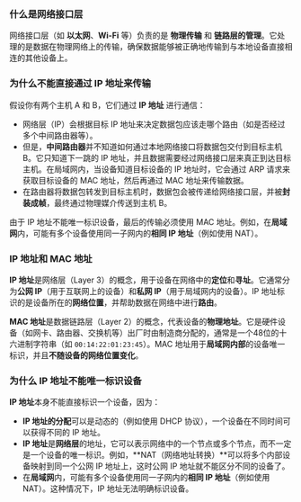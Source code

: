 ### 什么是网络接口层

网络接口层（如 **以太网**、**Wi-Fi** 等）负责的是 **物理传输** 和 **链路层的管理**。它处理的是数据在物理网络上的传输，确保数据能够被正确地传输到与本地设备直接相连的其他设备上。





### 为什么不能直接通过 IP 地址来传输

假设你有两个主机 A 和 B，它们通过 **IP 地址** 进行通信：

- 网络层（IP）会根据目标 IP 地址来决定数据包应该走哪个路由（如是否经过多个中间路由器等）。
- 但是，**中间路由器**并不知道如何通过本地网络接口将数据包交付到目标主机 B。它只知道下一跳的 IP 地址，并且数据需要经过网络接口层来真正到达目标主机。在局域网内，当设备知道目标设备的 IP 地址时，它会通过 ARP 请求来获取目标设备的 MAC 地址，然后再通过 MAC 地址来传输数据。
- 在路由器将数据包转发到目标主机时，数据包会被传递给网络接口层，并被**封装成帧**，最终通过物理媒介传送到主机 B。



由于 IP 地址不能唯一标识设备，最后的传输必须使用 MAC 地址。例如，在**局域网**内，可能有多个设备使用同一子网内的**相同 IP 地址**（例如使用 NAT）。





### IP 地址和 MAC 地址

**IP 地址**是网络层（Layer 3）的概念，用于设备在网络中的**定位**和**寻址**。它通常分为**公网 IP**（用于互联网上的设备）和**私网 IP**（用于局域网内的设备）。IP 地址标识的是设备所在的**网络位置**，并帮助数据在网络中进行**路由**。

**MAC 地址**是数据链路层（Layer 2）的概念，代表设备的**物理地址**。它是硬件设备（如网卡、路由器、交换机等）出厂时由制造商分配的，通常是一个48位的十六进制字符串（如 `00:14:22:01:23:45`）。MAC 地址用于**局域网内部**的设备唯一标识，并且**不随设备的网络位置变化**。





### 为什么 IP 地址不能唯一标识设备

**IP 地址**本身不能直接标识一个设备，因为：

- **IP 地址的分配**可以是动态的（例如使用 DHCP 协议），一个设备在不同时间可以获得不同的 IP 地址。
- **IP 地址**是**网络层**的地址，它可以表示网络中的一个节点或多个节点，而不一定是一个设备的唯一标识。例如，**NAT（网络地址转换）**可以将多个内部设备映射到同一个公网 IP 地址上，这时公网 IP 地址就不能区分不同的设备了。
- 在**局域网**内，可能有多个设备使用同一子网内的**相同 IP 地址**（例如使用 NAT）。这种情况下，IP 地址无法明确标识设备。